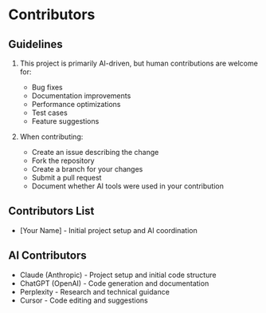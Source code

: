 # Contributors

## Guidelines

1. This project is primarily AI-driven, but human contributions are welcome for:

   - Bug fixes
   - Documentation improvements
   - Performance optimizations
   - Test cases
   - Feature suggestions

2. When contributing:
   - Create an issue describing the change
   - Fork the repository
   - Create a branch for your changes
   - Submit a pull request
   - Document whether AI tools were used in your contribution

## Contributors List

- [Your Name] - Initial project setup and AI coordination

## AI Contributors

- Claude (Anthropic) - Project setup and initial code structure
- ChatGPT (OpenAI) - Code generation and documentation
- Perplexity - Research and technical guidance
- Cursor - Code editing and suggestions
